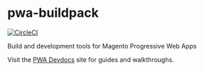 # pwa-buildpack

[![CircleCI](https://circleci.com/gh/magento-research/pwa-buildpack.svg?style=svg&circle-token=a34631f6c22f0bdd341f9773895f9441584d2e6a)](https://circleci.com/gh/magento-research/pwa-buildpack)

Build and development tools for Magento Progressive Web Apps

Visit the [PWA Devdocs](https://magento-research.github.io/pwa-studio/) site for guides and walkthroughs.
